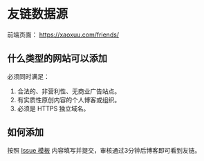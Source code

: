 # 友链数据源

前端页面： https://xaoxuu.com/friends/

## 什么类型的网站可以添加

必须同时满足：

1. 合法的、非营利性、无商业广告站点。
2. 有实质性原创内容的个人博客或组织。
3. 必须是 HTTPS 独立域名。

## 如何添加

按照 [Issue 模板](https://github.com/hw2001aq/friends/issues/new/choose) 内容填写并提交，审核通过3分钟后博客即可看到友链。
